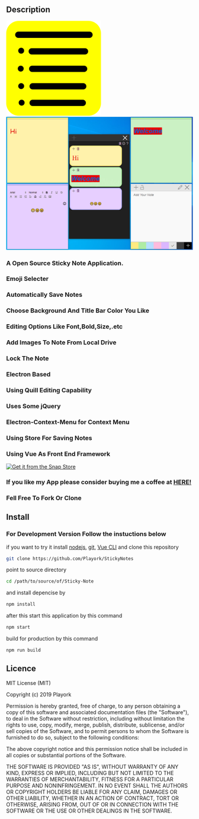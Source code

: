 ## Description

![Logo](src/assets/logo.png)
![ScreenShot](screen.png)

### A Open Source Sticky Note Application.
### Emoji Selecter
### Automatically Save Notes
### Choose Background And Title Bar Color You Like
### Editing Options Like Font,Bold,Size,.etc
### Add Images To Note From Local Drive
### Lock The Note
### Electron Based
### Using Quill Editing Capability
### Uses Some jQuery
### Electron-Context-Menu for Context Menu
### Using Store For Saving Notes
### Using Vue As Front End Framework
[![Get it from the Snap Store](https://snapcraft.io/static/images/badges/en/snap-store-black.svg)](https://snapcraft.io/stickynotes)
### If you like my App please consider buying me a coffee at [HERE!](http://buymeacoff.ee/playork)
### Fell Free To Fork Or Clone
## Install

### For Development Version Follow the instuctions below

if you want to try it install [nodejs](https://nodejs.org), [git](https://git-scm.com/), [Vue CLI](https://cli.vuejs.org/) and clone this repository

```bash
git clone https://github.com/Playork/StickyNotes
```

point to source directory

```bash
cd /path/to/source/of/Sticky-Note
```

and install depencise by

```bash
npm install
```

after this start this application by this command

```bash
npm start
```

build for production by this command

```bash
npm run build
```

## Licence

MIT License (MIT)

Copyright (c) 2019 Playork

Permission is hereby granted, free of charge, to any person obtaining a copy of this software and associated documentation files (the "Software"), to deal in the Software without restriction, including without limitation the rights to use, copy, modify, merge, publish, distribute, sublicense, and/or sell copies of the Software, and to permit persons to whom the Software is furnished to do so, subject to the following conditions:

The above copyright notice and this permission notice shall be included in all copies or substantial portions of the Software.

THE SOFTWARE IS PROVIDED "AS IS", WITHOUT WARRANTY OF ANY KIND, EXPRESS OR IMPLIED, INCLUDING BUT NOT LIMITED TO THE WARRANTIES OF MERCHANTABILITY, FITNESS FOR A PARTICULAR PURPOSE AND NONINFRINGEMENT. IN NO EVENT SHALL THE AUTHORS OR COPYRIGHT HOLDERS BE LIABLE FOR ANY CLAIM, DAMAGES OR OTHER LIABILITY, WHETHER IN AN ACTION OF CONTRACT, TORT OR OTHERWISE, ARISING FROM, OUT OF OR IN CONNECTION WITH THE SOFTWARE OR THE USE OR OTHER DEALINGS IN THE SOFTWARE.
